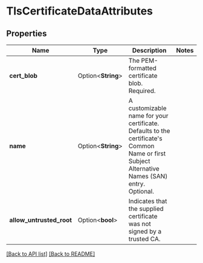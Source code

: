 # TlsCertificateDataAttributes

## Properties

Name | Type | Description | Notes
------------ | ------------- | ------------- | -------------
**cert_blob** | Option<**String**> | The PEM-formatted certificate blob. Required. | 
**name** | Option<**String**> | A customizable name for your certificate. Defaults to the certificate's Common Name or first Subject Alternative Names (SAN) entry. Optional. | 
**allow_untrusted_root** | Option<**bool**> | Indicates that the supplied certificate was not signed by a trusted CA. | 

[[Back to API list]](../README.md#documentation-for-api-endpoints) [[Back to README]](../README.md)


